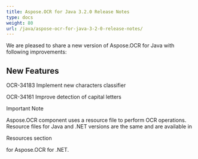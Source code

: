 ```yaml
---
title: Aspose.OCR for Java 3.2.0 Release Notes
type: docs
weight: 80
url: /java/aspose-ocr-for-java-3-2-0-release-notes/
---
```


We are pleased to share a new version of Aspose.OCR for Java with following improvements:
## **New Features**
OCR-34183 Implement new characters classifier

OCR-34161 Improve detection of capital letters

Important Note

Aspose.OCR component uses a resource file to perform OCR operations. Resource files for Java and .NET versions are the same and are available in

Resources section

for Aspose.OCR for .NET.
